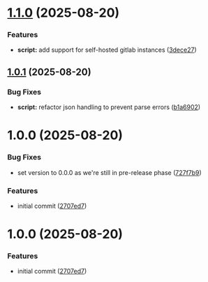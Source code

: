 # [1.1.0](https://github.com/Addono/gitlab-fetches/compare/v1.0.1...v1.1.0) (2025-08-20)


### Features

* **script:** add support for self-hosted gitlab instances ([3dece27](https://github.com/Addono/gitlab-fetches/commit/3dece27c8e479d477b8cfd0c85de00b8851cd0e9))

## [1.0.1](https://github.com/Addono/gitlab-fetches/compare/v1.0.0...v1.0.1) (2025-08-20)


### Bug Fixes

* **script:** refactor json handling to prevent parse errors ([b1a6902](https://github.com/Addono/gitlab-fetches/commit/b1a6902f05b44a8ce148591d95f61c179a93f691))

# 1.0.0 (2025-08-20)


### Bug Fixes

* set version to 0.0.0 as we're still in pre-release phase ([727f7b9](https://github.com/Addono/gitlab-fetches/commit/727f7b93e5ff4f03beba4f330ad28a669246999d))


### Features

* initial commit ([2707ed7](https://github.com/Addono/gitlab-fetches/commit/2707ed76e0b0efd41c7ed66237149e5282c6b816))

# 1.0.0 (2025-08-20)


### Features

* initial commit ([2707ed7](https://github.com/Addono/gitlab-fetches/commit/2707ed76e0b0efd41c7ed66237149e5282c6b816))
